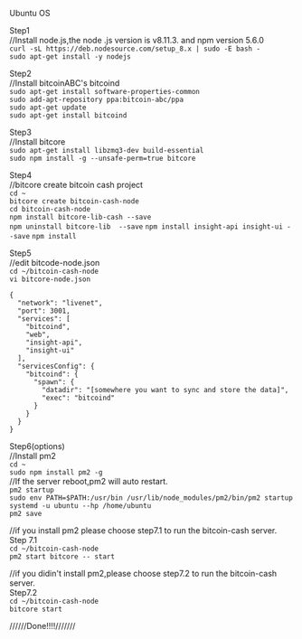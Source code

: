 Ubuntu OS

Step1  
//Install node.js,the node .js version is v8.11.3. and  npm version 5.6.0  
```curl -sL https://deb.nodesource.com/setup_8.x | sudo -E bash -```  
```sudo apt-get install -y nodejs```  

Step2  
//Install bitcoinABC's bitcoind  
```sudo apt-get install software-properties-common```  
```sudo add-apt-repository ppa:bitcoin-abc/ppa```  
```sudo apt-get update```  
```sudo apt-get install bitcoind```  

Step3  
//Install bitcore  
```sudo apt-get install libzmq3-dev build-essential```  
```sudo npm install -g --unsafe-perm=true bitcore```

Step4  
//bitcore create bitcoin cash project  
```cd ~```  
```bitcore create bitcoin-cash-node```  
```cd bitcoin-cash-node```  
```npm install bitcore-lib-cash --save```  
```npm uninstall bitcore-lib  --save```
```npm install insight-api insight-ui --save``` 
```npm install```   

Step5  
//edit bitcode-node.json  
```cd ~/bitcoin-cash-node```  
```vi bitcore-node.json```
```
{  
  "network": "livenet",  
  "port": 3001,  
  "services": [  
    "bitcoind",  
    "web",  
    "insight-api",  
    "insight-ui"  
  ],  
  "servicesConfig": {  
    "bitcoind": {  
      "spawn": {  
        "datadir": "[somewhere you want to sync and store the data]",  
        "exec": "bitcoind"  
      }  
    }  
  }  
}  
```

Step6(options)  
//Install pm2  
```cd ~```  
```sudo npm install pm2 -g```  
//If the server reboot,pm2 will auto restart.  
```pm2 startup```  
```sudo env PATH=$PATH:/usr/bin /usr/lib/node_modules/pm2/bin/pm2 startup systemd -u ubuntu --hp /home/ubuntu```  
```pm2 save```  

//if you install pm2 please choose step7.1 to run the bitcoin-cash server.  
Step 7.1  
```cd ~/bitcoin-cash-node```   
```pm2 start bitcore -- start```  

//if you didin't install pm2,please choose step7.2 to run the bitcoin-cash server.   
Step7.2  
```cd ~/bitcoin-cash-node```  
```bitcore start```

//////Done!!!!///////
